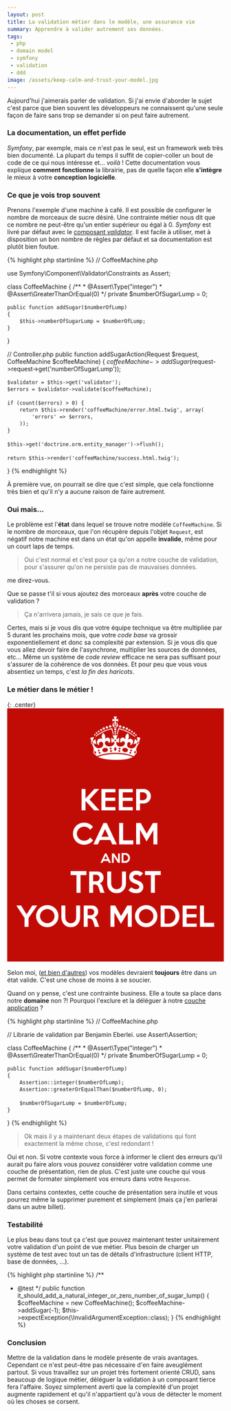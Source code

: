 ```yaml
---
layout: post
title: La validation métier dans le modèle, une assurance vie
summary: Apprendre à valider autrement ses données.
tags:
 - php
 - domain model
 - symfony
 - validation
 - ddd
image: /assets/keep-calm-and-trust-your-model.jpg
---
```


Aujourd'hui j'aimerais parler de validation.
Si j'ai envie d'aborder le sujet c'est parce que bien souvent les développeurs ne connaissent qu'une seule façon de faire sans trop se demander si on peut faire autrement.

### La documentation, un effet perfide

*Symfony*, par exemple,  mais ce n'est pas le seul, est un framework web très bien documenté.
La plupart du temps il suffit de copier-coller un bout de code de ce qui nous intéresse et... *voilà* !
Cette documentation vous explique **comment fonctionne** la librairie, pas de quelle façon elle **s'intègre** le mieux à votre **conception logicielle**.

### Ce que je vois trop souvent

Prenons l'exemple d'une machine à café. Il est possible de configurer le nombre de morceaux de sucre désiré.
Une contrainte métier nous dit que ce nombre ne peut-être qu'un entier supérieur ou égal à 0.
*Symfony* est livré par défaut avec le [composant *validator*](https://github.com/symfony/validator).
Il est facile à utiliser, met à disposition un bon nombre de règles par défaut et sa documentation est plutôt bien foutue.


{% highlight php startinline %}
// CoffeeMachine.php

use Symfony\Component\Validator\Constraints as Assert;

class CoffeeMachine
{
    /**
     * @Assert\Type("integer")
     * @Assert\GreaterThanOrEqual(0)
     */
    private $numberOfSugarLump = 0;

    public function addSugar($numberOfLump)
    {
        $this->numberOfSugarLump = $numberOfLump;
    }
}

// Controller.php
public function addSugarAction(Request $request, CoffeeMachine $coffeeMachine)
{
    $coffeeMachine->addSugar($request->request->get('numberOfSugarLump'));

    $validator = $this->get('validator');
    $errors = $validator->validate($coffeeMachine);

    if (count($errors) > 0) {
        return $this->render('coffeeMachine/error.html.twig', array(
            'errors' => $errors,
        ));
    }

    $this->get('doctrine.orm.entity_manager')->flush();

    return $this->render('coffeeMachine/success.html.twig');
}
{% endhighlight %}

À première vue, on pourrait se dire que c'est simple, que cela fonctionne très bien et qu'il n'y a aucune raison de faire autrement.

### Oui mais...

Le problème est l'**état** dans lequel se trouve notre modèle `CoffeeMachine`. Si le nombre de morceaux, que l'on récupère depuis l'objet `Request`, est négatif notre machine est dans un état qu'on appelle **invalide**, même pour un court laps de temps.

> Oui c'est normal et c'est pour ça qu'on a notre couche de validation, pour s'assurer qu'on ne persiste pas de mauvaises données.

me direz-vous.

Que se passe t'il si vous ajoutez des morceaux **après** votre couche de validation ?

> Ça n'arrivera jamais, je sais ce que je fais.

Certes, mais si je vous dis que votre équipe technique va être multipliée par 5 durant les prochains mois, que votre *code base* va grossir exponentiellement et donc sa complexité par extension. Si je vous dis que vous allez devoir faire de l'asynchrone, multiplier les sources de données, etc... Même un système de *code review* efficace ne sera pas suffisant pour s'assurer de la cohérence de vos données. Et pour peu que vous vous absentiez un temps, c'est *la fin des haricots*.


### Le métier dans le métier !

{: .center}
![Keep calm and trust your model](/assets/keep-calm-and-trust-your-model.jpg)

Selon moi, ([et bien d'autres](http://codebetter.com/gregyoung/2009/05/22/always-valid/)) vos modèles devraient **toujours** être dans un état valide.
C'est une chose de moins à se soucier.

Quand on y pense, c'est une contrainte business. Elle a toute sa place dans notre **domaine** non ?! Pourquoi l'exclure et la déléguer à notre [couche application](http://dddsample.sourceforge.net/architecture.html) ?

{% highlight php startinline %}
// CoffeeMachine.php

// Librarie de validation par Benjamin Eberlei.
use Assert\Assertion;

class CoffeeMachine
{
    /**
     * @Assert\Type("integer")
     * @Assert\GreaterThanOrEqual(0)
     */
    private $numberOfSugarLump = 0;

    public function addSugar($numberOfLump)
    {
        Assertion::integer($numberOfLump);
        Assertion::greaterOrEqualThan($numberOfLump, 0);

        $numberOfSugarLump = $numberOfLump;
    }
}
{% endhighlight %}

> Ok mais il y a maintenant deux étapes de validations qui font exactement la même chose, c'est redondant !

Oui et non. Si votre contexte vous force à informer le client des erreurs qu'il aurait pu faire alors vous pouvez considérer votre validation
comme une couche de présentation, rien de plus. C'est juste une couche qui vous permet de formater simplement vos erreurs dans votre `Response`.

Dans certains contextes, cette couche de présentation sera inutile et vous pourrez même la supprimer purement et simplement (mais ça j'en parlerai dans un autre billet).

### Testabilité

Le plus beau dans tout ça c'est que pouvez maintenant tester unitairement votre validation d'un point de vue métier.
Plus besoin de charger un système de test avec tout un tas de détails d'infrastructure (client HTTP, base de données, ...).

{% highlight php startinline %}
/**
 * @test
 */
public function it_should_add_a_natural_integer_or_zero_number_of_sugar_lump()
{
    $coffeeMachine = new CoffeeMachine();
    $coffeeMachine->addSugar(-1);
    $this->expectException(\InvalidArgumentException::class);
}
{% endhighlight %}

### Conclusion

Mettre de la validation dans le modèle présente de vrais avantages. Cependant ce n'est peut-être pas nécessaire d'en faire aveuglément partout.
Si vous travaillez sur un projet très fortement orienté CRUD, sans beaucoup de logique métier, déléguer la validation à un composant tierce fera l'affaire.
Soyez simplement averti que la complexité d'un projet augmente rapidement et qu'il n'appartient qu'à vous de détecter le moment où les choses se corsent.